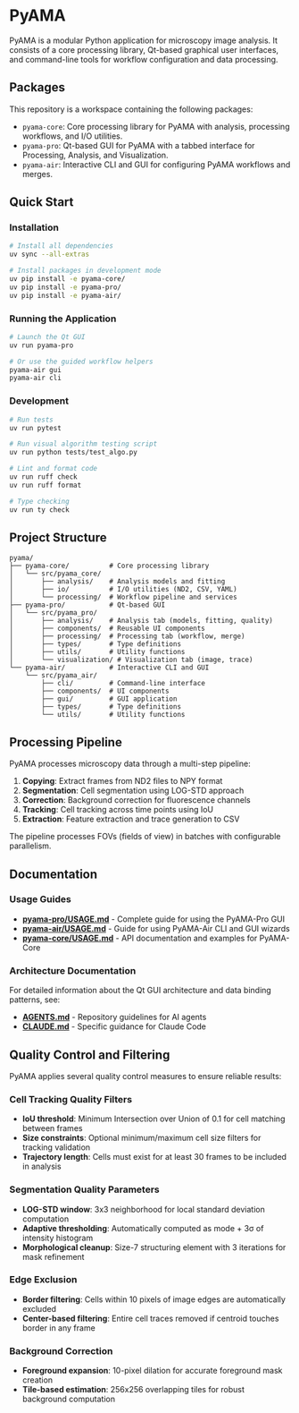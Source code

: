# PyAMA

PyAMA is a modular Python application for microscopy image analysis. It consists of a core processing library, Qt-based graphical user interfaces, and command-line tools for workflow configuration and data processing.

## Packages

This repository is a workspace containing the following packages:

- `pyama-core`: Core processing library for PyAMA with analysis, processing workflows, and I/O utilities.
- `pyama-pro`: Qt-based GUI for PyAMA with a tabbed interface for Processing, Analysis, and Visualization.
- `pyama-air`: Interactive CLI and GUI for configuring PyAMA workflows and merges.

## Quick Start

### Installation

```bash
# Install all dependencies
uv sync --all-extras

# Install packages in development mode
uv pip install -e pyama-core/
uv pip install -e pyama-pro/
uv pip install -e pyama-air/
```

### Running the Application

```bash
# Launch the Qt GUI
uv run pyama-pro

# Or use the guided workflow helpers
pyama-air gui
pyama-air cli
```

### Development

```bash
# Run tests
uv run pytest

# Run visual algorithm testing script
uv run python tests/test_algo.py

# Lint and format code
uv run ruff check
uv run ruff format

# Type checking
uv run ty check
```

## Project Structure

```
pyama/
├── pyama-core/          # Core processing library
│   └── src/pyama_core/
│       ├── analysis/    # Analysis models and fitting
│       ├── io/          # I/O utilities (ND2, CSV, YAML)
│       └── processing/  # Workflow pipeline and services
├── pyama-pro/           # Qt-based GUI
│   └── src/pyama_pro/
│       ├── analysis/    # Analysis tab (models, fitting, quality)
│       ├── components/  # Reusable UI components
│       ├── processing/  # Processing tab (workflow, merge)
│       ├── types/       # Type definitions
│       ├── utils/       # Utility functions
│       └── visualization/ # Visualization tab (image, trace)
└── pyama-air/           # Interactive CLI and GUI
    └── src/pyama_air/
        ├── cli/         # Command-line interface
        ├── components/  # UI components
        ├── gui/         # GUI application
        ├── types/       # Type definitions
        └── utils/       # Utility functions
```

## Processing Pipeline

PyAMA processes microscopy data through a multi-step pipeline:

1. **Copying**: Extract frames from ND2 files to NPY format
2. **Segmentation**: Cell segmentation using LOG-STD approach
3. **Correction**: Background correction for fluorescence channels
4. **Tracking**: Cell tracking across time points using IoU
5. **Extraction**: Feature extraction and trace generation to CSV

The pipeline processes FOVs (fields of view) in batches with configurable parallelism.

## Documentation

### Usage Guides

- **[pyama-pro/USAGE.md](pyama-pro/USAGE.md)** - Complete guide for using the PyAMA-Pro GUI
- **[pyama-air/USAGE.md](pyama-air/USAGE.md)** - Guide for using PyAMA-Air CLI and GUI wizards
- **[pyama-core/USAGE.md](pyama-core/USAGE.md)** - API documentation and examples for PyAMA-Core

### Architecture Documentation

For detailed information about the Qt GUI architecture and data binding patterns, see:

- **[AGENTS.md](AGENTS.md)** - Repository guidelines for AI agents
- **[CLAUDE.md](CLAUDE.md)** - Specific guidance for Claude Code

## Quality Control and Filtering

PyAMA applies several quality control measures to ensure reliable results:

### Cell Tracking Quality Filters

- **IoU threshold**: Minimum Intersection over Union of 0.1 for cell matching between frames
- **Size constraints**: Optional minimum/maximum cell size filters for tracking validation
- **Trajectory length**: Cells must exist for at least 30 frames to be included in analysis

### Segmentation Quality Parameters

- **LOG-STD window**: 3x3 neighborhood for local standard deviation computation
- **Adaptive thresholding**: Automatically computed as mode + 3σ of intensity histogram
- **Morphological cleanup**: Size-7 structuring element with 3 iterations for mask refinement

### Edge Exclusion

- **Border filtering**: Cells within 10 pixels of image edges are automatically excluded
- **Center-based filtering**: Entire cell traces removed if centroid touches border in any frame

### Background Correction

- **Foreground expansion**: 10-pixel dilation for accurate foreground mask creation
- **Tile-based estimation**: 256x256 overlapping tiles for robust background computation
